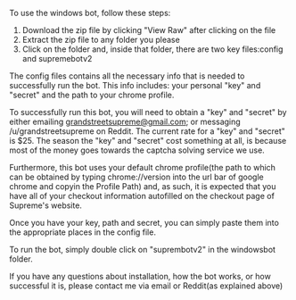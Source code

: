 To use the windows bot, follow these steps:
1. Download the zip file by clicking "View Raw" after clicking on the file
2. Extract the zip file to any folder you please
3. Click on the folder and, inside that folder, there are two key files:config and supremebotv2

The config files contains all the necessary info that is needed to successfully run the bot. This info includes: your personal "key" and "secret" and the path to your chrome profile.

To successfully run this bot, you will need to obtain a "key" and "secret" by either emailing grandstreetsupreme@gmail.com; or messaging /u/grandstreetsupreme on Reddit. The current rate for a "key" and "secret" is $25. The season the "key" and "secret" cost something at all, is because most of the money goes towards the captcha solving service we use. 

Furthermore, this bot uses your default chrome profile(the path to which can be obtained by typing chrome://version into the url bar of google chrome and copyin the Profile Path) and, as such, it is expected that you have all of your checkout information autofilled on the checkout page of Supreme's website. 

Once you have your key, path and secret, you can simply paste them into the appropriate places in the config file.

To run the bot, simply double click on "suprembotv2" in the windowsbot folder. 

If you have any questions about installation, how the bot works, or how successful it is, please contact me via email or Reddit(as explained above) 
